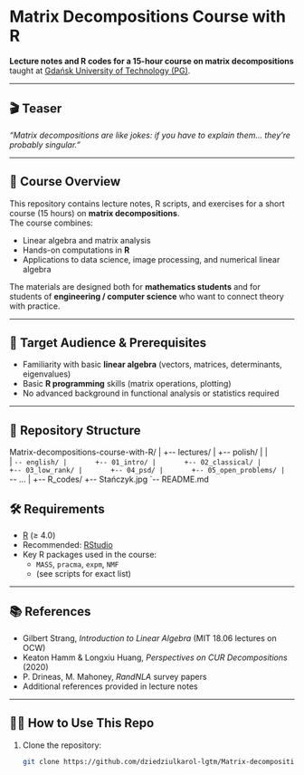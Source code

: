 # Matrix Decompositions Course with R

**Lecture notes and R codes for a 15-hour course on matrix decompositions**  
taught at [Gdańsk University of Technology (PG)](https://pg.edu.pl).

---

## 🎬 Teaser
*“Matrix decompositions are like jokes: if you have to explain them… they’re probably singular.”*

---

## 📖 Course Overview
This repository contains lecture notes, R scripts, and exercises for a short course (15 hours) on **matrix decompositions**.  
The course combines:

- Linear algebra and matrix analysis  
- Hands-on computations in **R**  
- Applications to data science, image processing, and numerical linear algebra  

The materials are designed both for **mathematics students** and for students of **engineering / computer science** who want to connect theory with practice.

---

## 🎯 Target Audience & Prerequisites
- Familiarity with basic **linear algebra** (vectors, matrices, determinants, eigenvalues)  
- Basic **R programming** skills (matrix operations, plotting)  
- No advanced background in functional analysis or statistics required  

---

## 📂 Repository Structure

Matrix-decompositions-course-with-R/
|
+-- lectures/
|   +-- polish/
|   |   
|   `-- english/
|       +-- 01_intro/
|       +-- 02_classical/
|       +-- 03_low_rank/
|       +-- 04_psd/
|       +-- 05_open_problems/
|       `-- ...
|
+-- R_codes/
+-- Stańczyk.jpg
`-- README.md


## 🛠️ Requirements
- [R](https://cran.r-project.org/) (≥ 4.0)  
- Recommended: [RStudio](https://posit.co/download/rstudio-desktop/)  
- Key R packages used in the course:
  - `MASS`, `pracma`, `expm`, `NMF`  
  - (see scripts for exact list)

---

## 📚 References
- Gilbert Strang, *Introduction to Linear Algebra* (MIT 18.06 lectures on OCW)  
- Keaton Hamm & Longxiu Huang, *Perspectives on CUR Decompositions* (2020)  
- P. Drineas, M. Mahoney, *RandNLA* survey papers  
- Additional references provided in lecture notes

---

## 🧑‍🎓 How to Use This Repo
1. Clone the repository:
   ```bash
   git clone https://github.com/dziedziulkarol-lgtm/Matrix-decompositions-course-with-R.git


